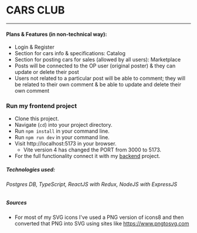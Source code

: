 # CARS CLUB

---

#### Plans & Features (in non-technical way):

- Login & Register
- Section for cars info & specifications: Catalog
- Section for posting cars for sales (allowed by all users): Marketplace
- Posts will be connected to the OP user (original poster) & they can update or delete their post
- Users not related to a particular post will be able to comment; they will be related to their own comment & be able to update and delete their own comment

### Run my frontend project

- Clone this project.
- Navigate (`cd`) into your project directory.
- Run `npm install` in your command line.
- Run `npm run dev` in your command line.
- Visit http://localhost:5173 in your browser.
  - Vite version 4 has changed the PORT from 3000 to 5173.
- For the full functionality connect it with my <a href="https://github.com/Aleksandar15/Cars-Club-backend">backend</a> project.

##### Technologies used:

###### Postgres DB, TypeScript, ReactJS with Redux, NodeJS with ExpressJS

##### Sources

- For most of my SVG icons I've used a PNG version of icons8 and then converted that PNG into SVG using sites like https://www.pngtosvg.com
